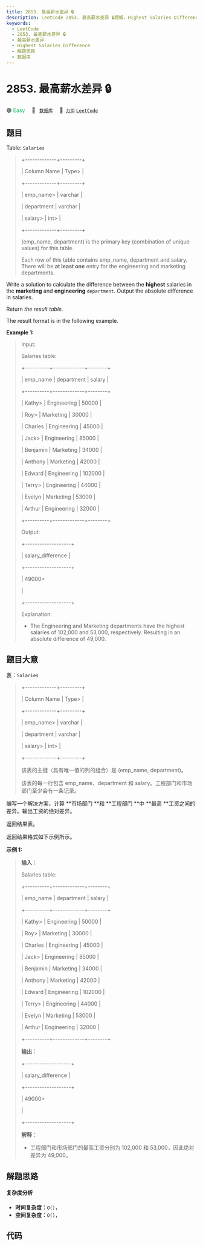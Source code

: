 ```yaml
---
title: 2853. 最高薪水差异 🔒
description: LeetCode 2853. 最高薪水差异 🔒题解，Highest Salaries Difference，包含解题思路、复杂度分析以及完整的 JavaScript 代码实现。
keywords:
  - LeetCode
  - 2853. 最高薪水差异 🔒
  - 最高薪水差异
  - Highest Salaries Difference
  - 解题思路
  - 数据库
---
```


# 2853. 最高薪水差异 🔒

🟢 <font color=#15bd66>Easy</font>&emsp; 🔖&ensp; [`数据库`](/tag/database.md)&emsp; 🔗&ensp;[`力扣`](https://leetcode.cn/problems/highest-salaries-difference) [`LeetCode`](https://leetcode.com/problems/highest-salaries-difference)

## 题目

Table: `Salaries`

> 
> 
> 
> 
> 
> +-------------+---------+ 
> 
> | Column Name | Type> 
> | 
> 
> +-------------+---------+ 
> 
> | emp_name> 
> | varchar | 
> 
> | department  | varchar | 
> 
> | salary> 
>   | int> 
>  |
> 
> +-------------+---------+
> 
> (emp_name, department) is the primary key (combination of unique values) for this table.
> 
> Each row of this table contains emp_name, department and salary. There will be **at least one** entry for the engineering and marketing departments.
> 
> 

Write a solution to calculate the difference between the **highest** salaries
in the **marketing** and **engineering** `department`. Output the absolute
difference in salaries.

Return _the result table._

The result format is in the following example.



**Example 1:**

> Input: 
> 
> Salaries table:
> 
> +----------+-------------+--------+
> 
> | emp_name | department  | salary |
> 
> +----------+-------------+--------+
> 
> | Kathy> 
> | Engineering | 50000  |
> 
> | Roy> 
>   | Marketing   | 30000  |
> 
> | Charles  | Engineering | 45000  |
> 
> | Jack> 
>  | Engineering | 85000  | 
> 
> | Benjamin | Marketing   | 34000  |
> 
> | Anthony  | Marketing   | 42000  |
> 
> | Edward   | Engineering | 102000 |
> 
> | Terry> 
> | Engineering | 44000  |
> 
> | Evelyn   | Marketing   | 53000  |
> 
> | Arthur   | Engineering | 32000  |
> 
> +----------+-------------+--------+
> 
> Output: 
> 
> +-------------------+
> 
> | salary_difference | 
> 
> +-------------------+
> 
> | 49000> 
> > 
> > 
>  | 
> 
> +-------------------+
> 
> Explanation: 
> - The Engineering and Marketing departments have the highest salaries of 102,000 and 53,000, respectively. Resulting in an absolute difference of 49,000.
> 
> 


## 题目大意

表：`Salaries`

> 
> 
> 
> 
> 
> +-------------+---------+ 
> 
> | Column Name | Type> 
> | 
> 
> +-------------+---------+ 
> 
> | emp_name> 
> | varchar | 
> 
> | department  | varchar | 
> 
> | salary> 
>   | int> 
>  |
> 
> +-------------+---------+
> 
> 该表的主键（具有唯一值的列的组合）是 (emp_name, department)。 
> 
> 该表的每一行包含 emp_name、department 和 salary。工程部门和市场部门至少会有一条记录。
> 
> 

编写一个解决方案，计算 **市场部门  **和 **工程部门  **中 **最高  **工资之间的差异。输出工资的绝对差异。

返回结果表。

返回结果格式如下示例所示。



**示例 1:**

> 
> 
> 
> 
> 
> **输入：**
> 
> Salaries table:
> 
> +----------+-------------+--------+
> 
> | emp_name | department  | salary |
> 
> +----------+-------------+--------+
> 
> | Kathy> 
> | Engineering | 50000  |
> 
> | Roy> 
>   | Marketing   | 30000  |
> 
> | Charles  | Engineering | 45000  |
> 
> | Jack> 
>  | Engineering | 85000  | 
> 
> | Benjamin | Marketing   | 34000  |
> 
> | Anthony  | Marketing   | 42000  |
> 
> | Edward   | Engineering | 102000 |
> 
> | Terry> 
> | Engineering | 44000  |
> 
> | Evelyn   | Marketing   | 53000  |
> 
> | Arthur   | Engineering | 32000  |
> 
> +----------+-------------+--------+
> 
> **输出：**
> 
> +-------------------+
> 
> | salary_difference | 
> 
> +-------------------+
> 
> | 49000> 
> > 
> > 
>  | 
> 
> +-------------------+
> 
> **解释：**
> - 工程部门和市场部门的最高工资分别为 102,000 和 53,000，因此绝对差异为 49,000。
> 
> 


## 解题思路

#### 复杂度分析

- **时间复杂度**：`O()`，
- **空间复杂度**：`O()`，

## 代码

```javascript

```